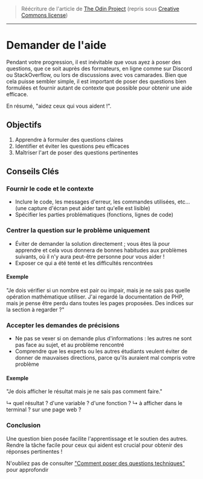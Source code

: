 > Réécriture de l'article de [The Odin Project](https://www.theodinproject.com/lessons/foundations-asking-for-help) (repris sous [Creative Commons license](https://github.com/TheOdinProject/curriculum/blob/main/license.md))

---

# Demander de l'aide

Pendant votre progression, il est inévitable que vous ayez à poser des questions, que ce soit auprès des formateurs, en ligne comme sur Discord ou StackOverflow, ou lors de discussions avec vos camarades. Bien que cela puisse sembler simple, il est important de poser des questions bien formulées et fournir autant de contexte que possible pour obtenir une aide efficace.

En résumé, "aidez ceux qui vous aident !".

## Objectifs

1. Apprendre à formuler des questions claires
2. Identifier et éviter les questions peu efficaces
3. Maîtriser l'art de poser des questions pertinentes

## Conseils Clés

### Fournir le code et le contexte

- Inclure le code, les messages d'erreur, les commandes utilisées, etc... (une capture d'écran peut aider tant qu'elle est lisible)
- Spécifier les parties problématiques (fonctions, lignes de code)

### Centrer la question sur le problème uniquement

- Éviter de demander la solution directement ; vous êtes là pour apprendre et cela vous donnera de bonnes habitudes aux problèmes suivants, où il n'y aura peut-être personne pour vous aider !
- Exposer ce qui a été tenté et les difficultés rencontrées

#### Exemple

"Je dois vérifier si un nombre est pair ou impair, mais je ne sais pas quelle opération mathématique utiliser. J'ai regardé la documentation de PHP, mais je pense être perdu dans toutes les pages proposées. Des indices sur la section à regarder ?"

### Accepter les demandes de précisions

- Ne pas se vexer si on demande plus d'informations : les autres ne sont pas face au sujet, et au problème rencontré
- Comprendre que les experts ou les autres étudiants veulent éviter de donner de mauvaises directions, parce qu'ils auraient mal compris votre problème

#### Exemple

"Je dois afficher le résultat mais je ne sais pas comment faire."

↳ quel résultat ? d'une variable ? d'une fonction ?
↳ à afficher dans le terminal ? sur une page web ?

### Conclusion

Une question bien posée facilite l'apprentissage et le soutien des autres. Rendre la tâche facile pour ceux qui aident est crucial pour obtenir des réponses pertinentes !

N'oubliez pas de consulter ["Comment poser des questions techniques"](poser_des_questions_techniques.md) pour approfondir
